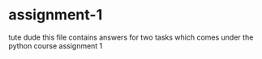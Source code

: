 # assignment-1
tute dude
this file contains answers for two tasks which comes under the python course assignment 1
